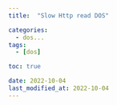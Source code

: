 ```yaml
---
title:  "Slow Http read DOS" 

categories:
  - dos...
tags:
  - [dos]

toc: true

date: 2022-10-04
last_modified_at: 2022-10-04
---
```



